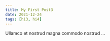 ```yaml
---
title: My First Post3
date: 2021-12-24
tags: [hi3, hi4]
---
```


Ullamco et nostrud magna commodo nostrud ...